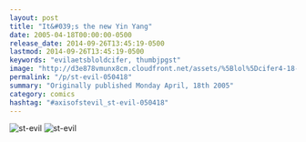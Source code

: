 ```yaml
---
layout: post
title: "It&#039;s the new Yin Yang"
date: 2005-04-18T00:00:00-0500
release_date: 2014-09-26T13:45:19-0500
lastmod: 2014-09-26T13:45:19-0500
keywords: "evilaetsbloldcifer, thumbjpgst"
image: "http://d3e878vmunx8cm.cloudfront.net/assets/%5Blol%5Dcifer4-18-05thumb.jpg"
permalink: "/p/st-evil-050418"
summary: "Originally published Monday April, 18th 2005"
category: comics
hashtag: "#axisofstevil_st-evil-050418"
---
```


![st-evil](http://d3e878vmunx8cm.cloudfront.net/assets/%5Blol%5Dcifer4-18-05thumb.jpg)
![st-evil](http://d3e878vmunx8cm.cloudfront.net/assets/%5Blol%5Dcifer4-18-05.jpg)
